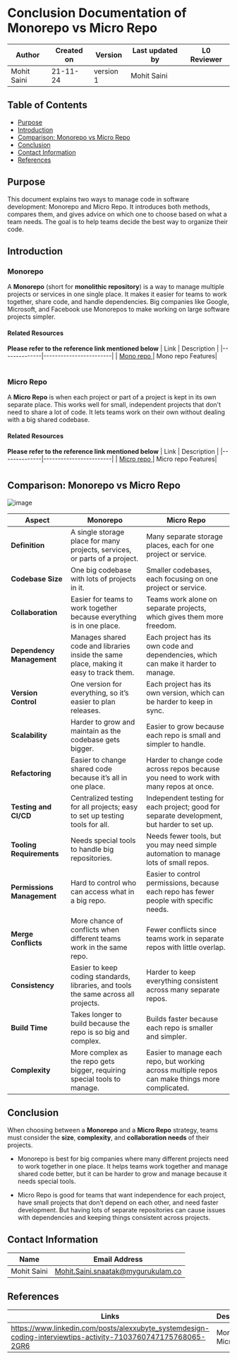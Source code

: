 
# Conclusion Documentation of **Monorepo vs Micro Repo**

| Author        | Created on | Version | Last updated by | L0 Reviewer |
  |-------------|---------|-------------|-------------|---------|
  | Mohit Saini | 21-11-24 | version 1 | Mohit Saini |  |


## Table of Contents
- [Purpose](#purpose)
- [Introduction](#introduction)
- [Comparison: Monorepo vs Micro Repo](#comparison-monorepo-vs-micro-repo)
- [Conclusion](#conclusion)
- [Contact Information](#contact-information)
- [References](#references)


## **Purpose**
This document explains two ways to manage code in software development: Monorepo and Micro Repo. It introduces both methods, compares them, and gives advice on which one to choose based on what a team needs. The goal is to help teams decide the best way to organize their code.


## **Introduction**



### **Monorepo**
A **Monorepo** (short for **monolithic repository**) is a way to manage multiple projects or services in one single place. It makes it easier for teams to work together, share code, and handle dependencies. Big companies like Google, Microsoft, and Facebook use Monorepos to make working on large software projects simpler.

#### Related Resources
**Please refer to the reference link mentioned below**
| Link         | Description         |
|--------------|------------------------|
| [Mono repo ](https://github.com/avengers-p11/Documentation/tree/main/VCS%20Design%20%2B%20POC/Mono-Micro%20Repo/Mono%20repo%20features) | Mono repo Features| 

#
### **Micro Repo**
A **Micro Repo** is when each project or part of a project is kept in its own separate place. This works well for small, independent projects that don't need to share a lot of code. It lets teams work on their own without dealing with a big shared codebase.

#### Related Resources
**Please refer to the reference link mentioned below**
| Link         | Description         |
|--------------|------------------------|
| [Micro repo ](https://github.com/avengers-p11/Documentation/blob/main/VCS%20Design%20%2B%20POC/Mono-Micro%20Repo/Micro%20repo%20features/README.md) | Micro repo Features|
#
 
## **Comparison: Monorepo vs Micro Repo**

![image](https://github.com/user-attachments/assets/8192f784-f789-4cf2-b0ad-318b91c05d70)


| **Aspect**                  | **Monorepo**                                                                                              | **Micro Repo**                                                                                      |
|-----------------------------|-----------------------------------------------------------------------------------------------------------|-----------------------------------------------------------------------------------------------------|
| **Definition**               | A single storage place for many projects, services, or parts of a project.                               | Many separate storage places, each for one project or service.                                      |
| **Codebase Size**            | One big codebase with lots of projects in it.                                                             | Smaller codebases, each focusing on one project or service.                                          |
| **Collaboration**            | Easier for teams to work together because everything is in one place.                                      | Teams work alone on separate projects, which gives them more freedom.                               |
| **Dependency Management**    | Manages shared code and libraries inside the same place, making it easy to track them.                     | Each project has its own code and dependencies, which can make it harder to manage.                |
| **Version Control**          | One version for everything, so it’s easier to plan releases.                                               | Each project has its own version, which can be harder to keep in sync.                             |
| **Scalability**              | Harder to grow and maintain as the codebase gets bigger.                                                  | Easier to grow because each repo is small and simpler to handle.                                    |
| **Refactoring**              | Easier to change shared code because it’s all in one place.                                                | Harder to change code across repos because you need to work with many repos at once.                |
| **Testing and CI/CD**        | Centralized testing for all projects; easy to set up testing tools for all.                                | Independent testing for each project; good for separate development, but harder to set up.         |
| **Tooling Requirements**     | Needs special tools to handle big repositories.                                                           | Needs fewer tools, but you may need simple automation to manage lots of small repos.               |
| **Permissions Management**   | Hard to control who can access what in a big repo.                                                        | Easier to control permissions, because each repo has fewer people with specific needs.              |
| **Merge Conflicts**          | More chance of conflicts when different teams work in the same repo.                                       | Fewer conflicts since teams work in separate repos with little overlap.                             |
| **Consistency**              | Easier to keep coding standards, libraries, and tools the same across all projects.                       | Harder to keep everything consistent across many separate repos.                                    |
| **Build Time**               | Takes longer to build because the repo is so big and complex.                                             | Builds faster because each repo is smaller and simpler.                                             |
| **Complexity**               | More complex as the repo gets bigger, requiring special tools to manage.                                  | Easier to manage each repo, but working across multiple repos can make things more complicated.      |


## **Conclusion**
When choosing between a **Monorepo** and a **Micro Repo** strategy, teams must consider the **size**, **complexity**, and **collaboration needs** of their projects.

- Monorepo is best for big companies where many different projects need to work together in one place. It helps teams work together and manage shared code better, but it can be harder to grow and manage because it needs special tools.
  
- Micro Repo is good for teams that want independence for each project, have small projects that don’t depend on each other, and need faster development. But having lots of separate repositories can cause issues with dependencies and keeping things consistent across projects.

## Contact Information 
| Name         | Email Address                              |
|:------------:|:------------------------------------------:|
| Mohit Saini  | Mohit.Saini.snaatak@mygurukulam.co         |

## References 
| Links                                                                                                                      | Description |
|----------------------------------------------------------------------------------------------------------------------------|-------------|
| https://www.linkedin.com/posts/alexxubyte_systemdesign-coding-interviewtips-activity-7103760747175768065-2GR6 |  Mono Vs Micro   |







